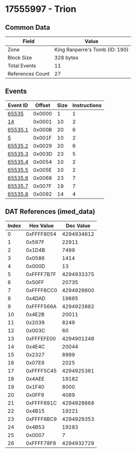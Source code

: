 # 17555997 - Trion

## Common Data

| Field            | Value                          |
|------------------|--------------------------------|
| Zone             | King Ranperre's Tomb (ID: 190) |
| Block Size       | 328 bytes                      |
| Total Events     | 11                             |
| References Count | 27                             |

## Events

| Event ID                | Offset   |   Size |   Instructions |
|-------------------------|----------|--------|----------------|
| [65535](./65535.md)     | 0x0000   |      1 |              1 |
| [14](./14.md)           | 0x0001   |     10 |              2 |
| [65535.1](./65535.1.md) | 0x000B   |     20 |              6 |
| [5](./5.md)             | 0x001F   |     10 |              2 |
| [65535.2](./65535.2.md) | 0x0029   |     20 |              6 |
| [65535.3](./65535.3.md) | 0x003D   |     23 |              5 |
| [65535.4](./65535.4.md) | 0x0054   |     10 |              2 |
| [65535.5](./65535.5.md) | 0x005E   |     10 |              2 |
| [65535.6](./65535.6.md) | 0x0068   |     23 |              7 |
| [65535.7](./65535.7.md) | 0x007F   |     19 |              7 |
| [65535.8](./65535.8.md) | 0x0092   |     14 |              4 |

## DAT References (imed_data)

|   Index | Hex Value   |   Dec Value |
|---------|-------------|-------------|
|       0 | 0xFFFF8054  |  4294934612 |
|       1 | 0x597F      |       22911 |
|       2 | 0x1D4B      |        7499 |
|       3 | 0x0586      |        1414 |
|       4 | 0x000D      |          13 |
|       5 | 0xFFFF7B7F  |  4294933375 |
|       6 | 0x50FF      |       20735 |
|       7 | 0xFFFF6CC0  |  4294929600 |
|       8 | 0x4DAD      |       19885 |
|       9 | 0xFFFF566A  |  4294923882 |
|      10 | 0x4E2B      |       20011 |
|      11 | 0x2039      |        8249 |
|      12 | 0x003C      |          60 |
|      13 | 0xFFFEFE00  |  4294901248 |
|      14 | 0x4E4C      |       20044 |
|      15 | 0x2327      |        8999 |
|      16 | 0x07E9      |        2025 |
|      17 | 0xFFFF5C45  |  4294925381 |
|      18 | 0x4AEE      |       19182 |
|      19 | 0x1F40      |        8000 |
|      20 | 0x0FF9      |        4089 |
|      21 | 0xFFFF691C  |  4294928668 |
|      22 | 0x4B15      |       19221 |
|      23 | 0xFFFF6BC9  |  4294929353 |
|      24 | 0x4B53      |       19283 |
|      25 | 0x0007      |           7 |
|      26 | 0xFFFF78F9  |  4294932729 |
